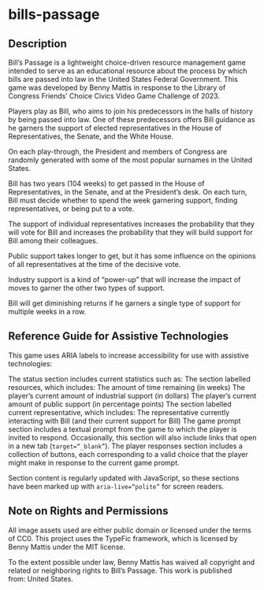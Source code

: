 # bills-passage
## Description
Bill’s Passage is a lightweight choice-driven resource management game intended to serve as an educational resource about the process by which bills are passed into law in the United States Federal Government. This game was developed by Benny Mattis in response to the Library of Congress Friends’ Choice Civics Video Game Challenge of 2023.

Players play as Bill, who aims to join his predecessors in the halls of history by being passed into law. One of these predecessors offers Bill guidance as he garners the support of elected representatives in the House of Representatives, the Senate, and the White House.

On each play-through, the President and members of Congress are randomly generated with some of the most popular surnames in the United States.

Bill has two years (104 weeks) to get passed in the House of Representatives, in the Senate, and at the President’s desk. On each turn, Bill must decide whether to spend the week garnering support, finding representatives, or being put to a vote. 

The support of individual representatives increases the probability that they will vote for Bill and   increases the probability that they will build support for Bill among their colleagues.

Public support takes longer to get, but it has some influence on the opinions of all representatives at the time of the decisive vote.

Industry support is a kind of “power-up” that will increase the impact of moves to garner the other two types of support.

Bill will get diminishing returns if he garners a single type of support for multiple weeks in a row.

## Reference Guide for Assistive Technologies
This game uses ARIA labels to increase accessibility for use with assistive technologies:

The status section includes current statistics such as:
The section labelled resources, which includes:
The amount of time remaining (in weeks)
The player’s current amount of industrial support (in dollars)
The player’s current amount of public support (in percentage points)
The section labelled current representative, which includes:
The representative currently interacting with Bill (and their current support for Bill)
The game prompt section includes a textual prompt from the game to which the player is invited to respond. Occasionally, this section will also include links that open in a new tab (`target=“_blank”`).
The player responses section includes a collection of buttons, each corresponding to a valid choice that the player might make in response to the current game prompt.

Section content is regularly updated with JavaScript, so these sections have been marked up with `aria-live=“polite”` for screen readers.

## Note on Rights and Permissions
All image assets used are either public domain or licensed under the terms of CC0. This project uses the TypeFic framework, which is licensed by Benny Mattis under the MIT license. 

To the extent possible under law, Benny Mattis has waived all copyright and related or neighboring rights to Bill’s Passage. This work is published from: United States.
